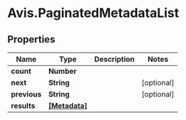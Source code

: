 # Avis.PaginatedMetadataList

## Properties

| Name         | Type                          | Description | Notes      |
| ------------ | ----------------------------- | ----------- | ---------- |
| **count**    | **Number**                    |             |
| **next**     | **String**                    |             | [optional] |
| **previous** | **String**                    |             | [optional] |
| **results**  | [**[Metadata]**](Metadata.md) |             |
